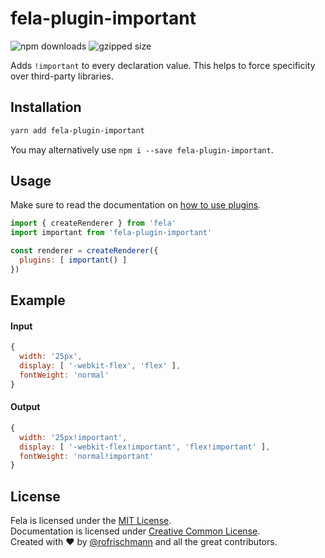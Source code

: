 # fela-plugin-important


<img alt="npm downloads" src="https://img.shields.io/npm/dm/fela-plugin-important.svg"> <img alt="gzipped size" src="https://img.shields.io/badge/gzipped-0.52kb-brightgreen.svg">

Adds `!important` to every declaration value. This helps to force specificity over third-party libraries.

## Installation
```sh
yarn add fela-plugin-important
```
You may alternatively use `npm i --save fela-plugin-important`.


## Usage
Make sure to read the documentation on [how to use plugins](http://fela.js.org/docs/advanced/Plugins.html).

```javascript
import { createRenderer } from 'fela'
import important from 'fela-plugin-important'

const renderer = createRenderer({
  plugins: [ important() ]
})
```

## Example
#### Input
```javascript
{
  width: '25px',
  display: [ '-webkit-flex', 'flex' ],
  fontWeight: 'normal'
}
```
#### Output
```javascript
{
  width: '25px!important',
  display: [ '-webkit-flex!important', 'flex!important' ],
  fontWeight: 'normal!important'
}
```

## License
Fela is licensed under the [MIT License](http://opensource.org/licenses/MIT).<br>
Documentation is licensed under [Creative Common License](http://creativecommons.org/licenses/by/4.0/).<br>
Created with ♥ by [@rofrischmann](http://rofrischmann.de) and all the great contributors.
